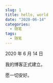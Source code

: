 ```yaml
---
slug: 1
title: hello, world
date: "2020-06-14"
categories:
  - 随笔
tags:
  - 随笔
---
```


2020 年 6 月 14 日

我的博客正式建立。

愿一切安好。